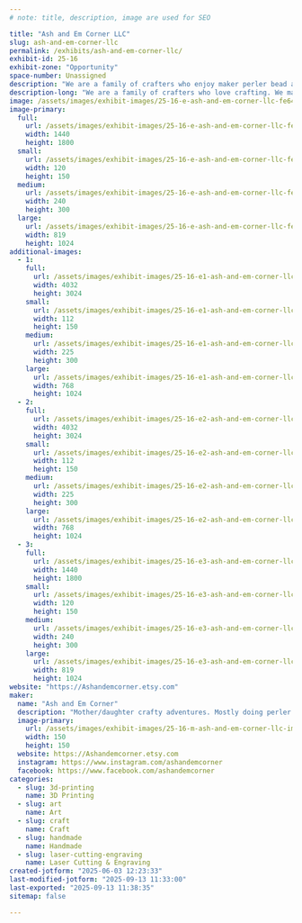 ```yaml
---
# note: title, description, image are used for SEO

title: "Ash and Em Corner LLC"
slug: ash-and-em-corner-llc
permalink: /exhibits/ash-and-em-corner-llc/
exhibit-id: 25-16
exhibit-zone: "Opportunity"
space-number: Unassigned
description: "We are a family of crafters who enjoy maker perler bead art, 3d printing and engraving pieces."
description-long: "We are a family of crafters who love crafting. We make pixel art with perle beads, 3d printing designs and engraving coaster and other things with our laser engraver."
image: /assets/images/exhibit-images/25-16-e-ash-and-em-corner-llc-fe6447e9-6e1b-4c03-a83c-8ce5384eb23b-43-22-240x300.jpeg
image-primary: 
  full:
    url: /assets/images/exhibit-images/25-16-e-ash-and-em-corner-llc-fe6447e9-6e1b-4c03-a83c-8ce5384eb23b-43-22-full.jpeg
    width: 1440
    height: 1800
  small:
    url: /assets/images/exhibit-images/25-16-e-ash-and-em-corner-llc-fe6447e9-6e1b-4c03-a83c-8ce5384eb23b-43-22-120x150.jpeg
    width: 120
    height: 150
  medium:
    url: /assets/images/exhibit-images/25-16-e-ash-and-em-corner-llc-fe6447e9-6e1b-4c03-a83c-8ce5384eb23b-43-22-240x300.jpeg
    width: 240
    height: 300
  large:
    url: /assets/images/exhibit-images/25-16-e-ash-and-em-corner-llc-fe6447e9-6e1b-4c03-a83c-8ce5384eb23b-43-22-819x1024.jpeg
    width: 819
    height: 1024
additional-images: 
  - 1:
    full:
      url: /assets/images/exhibit-images/25-16-e1-ash-and-em-corner-llc-img-7415-full.jpeg
      width: 4032
      height: 3024
    small:
      url: /assets/images/exhibit-images/25-16-e1-ash-and-em-corner-llc-img-7415-112x150.jpeg
      width: 112
      height: 150
    medium:
      url: /assets/images/exhibit-images/25-16-e1-ash-and-em-corner-llc-img-7415-225x300.jpeg
      width: 225
      height: 300
    large:
      url: /assets/images/exhibit-images/25-16-e1-ash-and-em-corner-llc-img-7415-768x1024.jpeg
      width: 768
      height: 1024
  - 2:
    full:
      url: /assets/images/exhibit-images/25-16-e2-ash-and-em-corner-llc-img-7415-7604-full.jpeg
      width: 4032
      height: 3024
    small:
      url: /assets/images/exhibit-images/25-16-e2-ash-and-em-corner-llc-img-7415-7604-112x150.jpeg
      width: 112
      height: 150
    medium:
      url: /assets/images/exhibit-images/25-16-e2-ash-and-em-corner-llc-img-7415-7604-225x300.jpeg
      width: 225
      height: 300
    large:
      url: /assets/images/exhibit-images/25-16-e2-ash-and-em-corner-llc-img-7415-7604-768x1024.jpeg
      width: 768
      height: 1024
  - 3:
    full:
      url: /assets/images/exhibit-images/25-16-e3-ash-and-em-corner-llc-6730970e-2029-45b7-9860-8343b25ae26d-full.jpeg
      width: 1440
      height: 1800
    small:
      url: /assets/images/exhibit-images/25-16-e3-ash-and-em-corner-llc-6730970e-2029-45b7-9860-8343b25ae26d-120x150.jpeg
      width: 120
      height: 150
    medium:
      url: /assets/images/exhibit-images/25-16-e3-ash-and-em-corner-llc-6730970e-2029-45b7-9860-8343b25ae26d-240x300.jpeg
      width: 240
      height: 300
    large:
      url: /assets/images/exhibit-images/25-16-e3-ash-and-em-corner-llc-6730970e-2029-45b7-9860-8343b25ae26d-819x1024.jpeg
      width: 819
      height: 1024
website: "https://Ashandemcorner.etsy.com"
maker: 
  name: "Ash and Em Corner"
  description: "Mother/daughter crafty adventures. Mostly doing perler art"
  image-primary:
    url: /assets/images/exhibit-images/25-16-m-ash-and-em-corner-llc-img-7391-150x150.png
    width: 150
    height: 150
  website: https://Ashandemcorner.etsy.com
  instagram: https://www.instagram.com/ashandemcorner
  facebook: https://www.facebook.com/ashandemcorner
categories: 
  - slug: 3d-printing
    name: 3D Printing
  - slug: art
    name: Art
  - slug: craft
    name: Craft
  - slug: handmade
    name: Handmade
  - slug: laser-cutting-engraving
    name: Laser Cutting & Engraving
created-jotform: "2025-06-03 12:23:33"
last-modified-jotform: "2025-09-13 11:33:00"
last-exported: "2025-09-13 11:38:35"
sitemap: false

---
```

